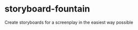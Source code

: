 storyboard-fountain
===================

Create storyboards for a screenplay in the easiest way possible
